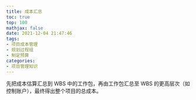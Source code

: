 ```yaml
---
title: 成本汇总
toc: true
top: 100
mathjax: false
date: 2021-12-04 21:47:46
tags:
- 项目成本管理
- 规划过程组
- 制定预算
categories:
- 项目管理知识
---
```

先把成本估算汇总到 WBS 中的工作包，再由工作包汇总至 WBS 的更高层次（如控制账户），最终得出整个项目的总成本。
